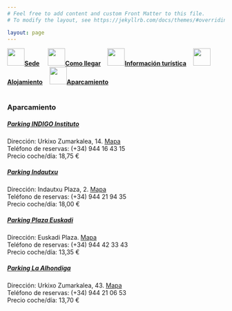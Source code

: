 ```yaml
---
# Feel free to add content and custom Front Matter to this file.
# To modify the layout, see https://jekyllrb.com/docs/themes/#overriding-theme-defaults

layout: page
---
```

<!--
[Sede]({{site.url}}/sede) / [Cómo llegar]({{site.url}}/llegar) / [Información turística]({{site.url}}/turismo) / [Alojamiento]({{site.url}}/alojamiento) / __[Aparcamiento]({{site.url}}/aparcamiento)__ -->

<div class="text-center">
<a href="{{site.url}}/sede"><img src="{{site.url}}/images/IcoSede.jpg" class="img-circle" 	width="40" height="40"><strong>Sede</strong></a> &nbsp;&nbsp;&nbsp;
<a href="{{site.url}}/llegar"><img src="{{site.url}}/images/IcoUbicacion.jpg" class="img-circle" 	width="40" height="40"><strong>Como llegar</strong></a>&nbsp;&nbsp;&nbsp;
<a href="{{site.url}}/turismo"><img src="{{site.url}}/images/IcoTurismo.jpg" class="img-circle" 	width="40" height="40"><strong>Información turística</strong></a>&nbsp;&nbsp;&nbsp;
<a href="{{site.url}}/alojamiento" class=""><img src="{{site.url}}/images/IcoAlojamiento.jpg" class="img-circle" 	width="40" height="40"><strong>Alojamiento</strong></a>&nbsp;&nbsp;&nbsp;
<a href="{{site.url}}/aparcamiento" class=""><img src="{{site.url}}/images/IcoAparcamiento.png" class="img-circle" 	width="40" height="40"><strong>Aparcamiento</strong></a>
</div><br>

### __Aparcamiento__

<!--
<br><br>
<h5 style="color:white; background-color: #550000;" class="text-center"><i class="far fa-clock mr-3"></i> <b>Contenido proximamente...</b></h5>
 <br><br> -->



##### __[Parking INDIGO Instituto](https://es.parkindigo.com/es/car-park/instituto-miguel-de-unamuno)__

Dirección: Urkixo Zumarkalea, 14. [Mapa](https://www.google.com/maps/place/Parking+Indigo+-+Instituto/@43.2599775,-2.9343794,17z/data=!3m1!4b1!4m5!3m4!1s0xd4e4fd13215517b:0x5b3f702865550fcb!8m2!3d43.2599736!4d-2.9321907)  
Teléfono de reservas: (+34) 944 16 43 15  
Precio coche/día: 18,75 €  

##### __[Parking Indautxu](https://www.empark.com/es/es/parking/Bilbao/indautxu/)__
Dirección: Indautxu Plaza, 2. [Mapa](https://www.google.com/maps/place/Parking+Indautxu-+San+Mam%C3%A9s+Telpark+by+Empark/@43.2616132,-2.942853,17z/data=!4m5!3m4!1s0xd4e5028c6728c23:0x56bed0ef716bbcba!8m2!3d43.2610089!4d-2.9408557)  
Teléfono de reservas: (+34) 944 21 94 35  
Precio coche/día: 18,00 €  

##### __[Parking Plaza Euskadi](https://www.interparking.es/es-ES/find-parking/PlazaEuskadi/)__
Dirección: Euskadi Plaza. [Mapa](https://www.google.com/maps/place/Aparcamiento+Plaza+Euskadi+24+Horas+Vigilado/@43.2673764,-2.9391322,17z/data=!4m9!1m2!2m1!1sParking+euskadi+plaza!3m5!1s0xd4e518948ce39b5:0x15f6bbcfac7ba8b3!8m2!3d43.2674992!4d-2.9375464!15sChVQYXJraW5nIGV1c2thZGkgcGxhemGSAQ5wYXJraW5nX2dhcmFnZQ)  
Teléfono de reservas: (+34) 944 42 33 43  
Precio coche/día: 13,35 € 

##### __[Parking La Alhondiga](https://www.empark.com/es/es/parking/bilbao/la-alhondiga/)__
Dirección: Urkixo Zumarkalea, 43. [Mapa](https://www.google.es/maps/dir/parking+alhondiga/data=!4m6!4m5!1m1!4e2!1m2!1m1!1s0xd4e4fd631150845:0x980fbc78e17513cf?sa=X&ved=2ahUKEwjHtOrThuH0AhWFyYUKHQauDXQQ9Rd6BAgEEAU)  
Teléfono de reservas: (+34) 944 21 06 53  
Precio coche/día: 13,70 €  




